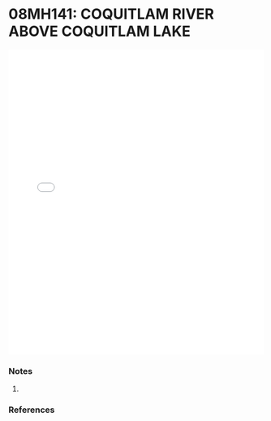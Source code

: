 # 08MH141: COQUITLAM RIVER ABOVE COQUITLAM LAKE

<iframe src="/_static/stations/08MH141_fdc.html" width="100%" height="600" frameborder="0"></iframe>

### Notes
1. 

### References

